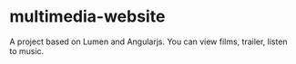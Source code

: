 # multimedia-website
A project based on Lumen and Angularjs. You can view films, trailer, listen to music.
